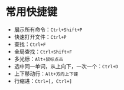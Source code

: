 # 常用快捷键

- 展示所有命令：`Ctrl+Shift+P`
- 快速打开文件：`Ctrl+P`
- 查找：`Ctrl+F`
- 全局查找：`Ctrl+Shift+F`
- 多光标：`Alt+鼠标点击`
- 选中同一单词，从上向下，一次一个：`Ctrl+D`
- 上下移动行：`Alt+方向上下键`
- 行缩进：`Ctrl+[`，`Ctrl+]`
